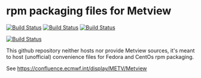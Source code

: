 # rpm packaging files for Metview

[![Build Status](https://badges.herokuapp.com/travis/ARPA-SIMC/Metview-rpm?branch=master&env=DOCKER_IMAGE=centos:8&label=centos8)](https://travis-ci.org/ARPA-SIMC/Metview-rpm)
[![Build Status](https://badges.herokuapp.com/travis/ARPA-SIMC/Metview-rpm?branch=master&env=DOCKER_IMAGE=fedora:32&label=fedora32)](https://travis-ci.org/ARPA-SIMC/Metview-rpm)
[![Build Status](https://badges.herokuapp.com/travis/ARPA-SIMC/Metview-rpm?branch=master&env=DOCKER_IMAGE=fedora:rawhide&label=fedorarawhide)](https://travis-ci.org/ARPA-SIMC/Metview-rpm)

[![Build Status](https://copr.fedorainfracloud.org/coprs/simc/stable/package/Metview/status_image/last_build.png)](https://copr.fedorainfracloud.org/coprs/simc/stable/package/Metview/)

This github repository neither hosts nor provide Metview sources, it's meant to
host (unofficial) convenience files for Fedora and CentOs rpm packaging.

See https://confluence.ecmwf.int/display/METV/Metview
